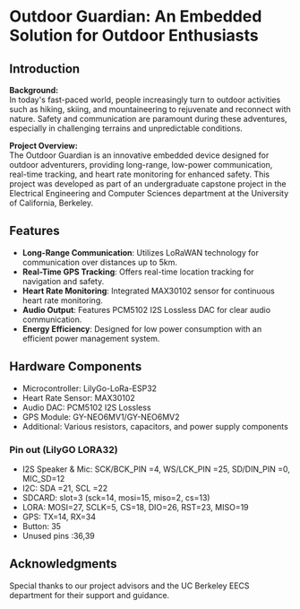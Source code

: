 # Outdoor Guardian: An Embedded Solution for Outdoor Enthusiasts

## Introduction

**Background:**  
In today's fast-paced world, people increasingly turn to outdoor activities such as hiking, skiing, and mountaineering to rejuvenate and reconnect with nature. Safety and communication are paramount during these adventures, especially in challenging terrains and unpredictable conditions.

**Project Overview:**  
The Outdoor Guardian is an innovative embedded device designed for outdoor adventurers, providing long-range, low-power communication, real-time tracking, and heart rate monitoring for enhanced safety. This project was developed as part of an undergraduate capstone project in the Electrical Engineering and Computer Sciences department at the University of California, Berkeley.

## Features

- **Long-Range Communication**: Utilizes LoRaWAN technology for communication over distances up to 5km.
- **Real-Time GPS Tracking**: Offers real-time location tracking for navigation and safety.
- **Heart Rate Monitoring**: Integrated MAX30102 sensor for continuous heart rate monitoring.
- **Audio Output**: Features PCM5102 I2S Lossless DAC for clear audio communication.
- **Energy Efficiency**: Designed for low power consumption with an efficient power management system.

## Hardware Components

- Microcontroller: LilyGo-LoRa-ESP32
- Heart Rate Sensor: MAX30102
- Audio DAC: PCM5102 I2S Lossless
- GPS Module: GY-NEO6MV1/GY-NEO6MV2
- Additional: Various resistors, capacitors, and power supply components

### Pin out (LilyGO LORA32)
* I2S Speaker & Mic: SCK/BCK_PIN =4, WS/LCK_PIN =25, SD/DIN_PIN =0, MIC_SD=12
* I2C: SDA =21, SCL =22
* SDCARD: slot=3 (sck=14, mosi=15, miso=2, cs=13)
* LORA: MOSI=27, SCLK=5, CS=18, DIO=26, RST=23, MISO=19
* GPS: TX=14, RX=34
* Button: 35
* Unused pins :36,39


## Acknowledgments

Special thanks to our project advisors and the UC Berkeley EECS department for their support and guidance.



